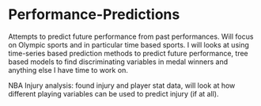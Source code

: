 # Performance-Predictions
Attempts to predict future performance from past performances. Will focus on Olympic sports and in particular time based sports. I will looks at using time-series based prediction methods to predict future performance, tree based models to find discriminating variables in medal winners and anything else I have time to work on. 

NBA Injury analysis: found injury and player stat data, will look at how different playing variables can be used to predict injury (if at all). 
